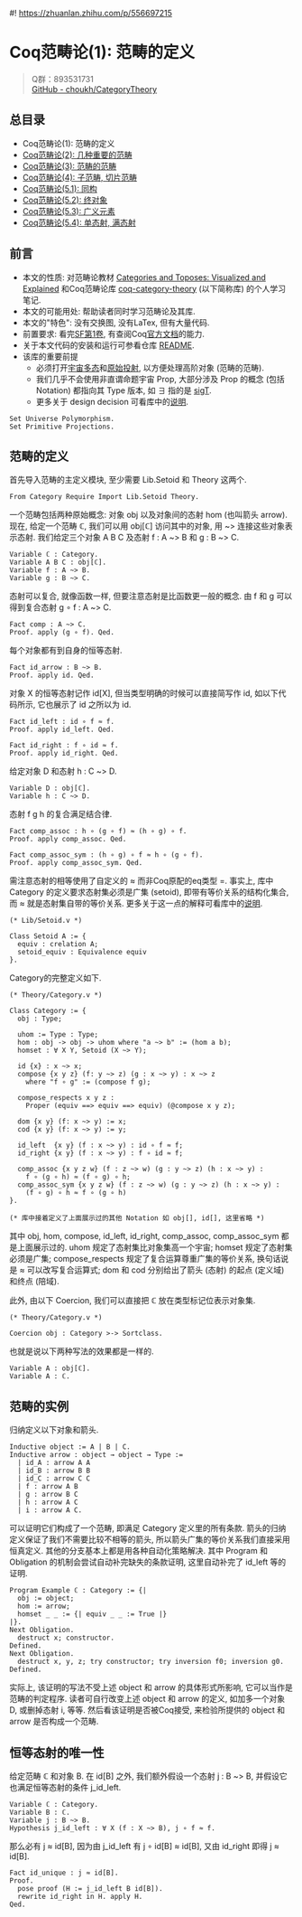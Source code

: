 #! https://zhuanlan.zhihu.com/p/556697215
# Coq范畴论(1): 范畴的定义

> Q群：893531731  
> [GitHub - choukh/CategoryTheory](https://github.com/choukh/CategoryTheory)  

## 总目录
- Coq范畴论(1): 范畴的定义
- [Coq范畴论(2): 几种重要的范畴](https://zhuanlan.zhihu.com/p/556792600)
- [Coq范畴论(3): 范畴的范畴](https://zhuanlan.zhihu.com/p/557512972)
- [Coq范畴论(4): 子范畴, 切片范畴](https://zhuanlan.zhihu.com/p/558754991)
- [Coq范畴论(5.1): 同构](https://zhuanlan.zhihu.com/p/558985506)
- [Coq范畴论(5.2): 终对象](https://zhuanlan.zhihu.com/p/559224308)
- [Coq范畴论(5.3): 广义元素](https://zhuanlan.zhihu.com/p/559596332)
- [Coq范畴论(5.4): 单态射, 满态射]()

## 前言

- 本文的性质: 对范畴论教材 [Categories and Toposes: Visualized and Explained](https://www.amazon.com/Categories-Toposes-Visualized-Richard-Southwell/dp/B0948LKZXX) 和Coq范畴论库 [coq-category-theory](https://github.com/jwiegley/category-theory) (以下简称库) 的个人学习笔记.
- 本文的可能用处: 帮助读者同时学习范畴论及其库.
- 本文的"特色": 没有交换图, 没有LaTex, 但有大量代码.
- 前置要求: 看完[SF第1卷](https://coq-zh.github.io/SF-zh/lf-current/toc.html), 有查阅Coq[官方文档](https://coq.inria.fr/distrib/current/refman/)的能力.
- 关于本文代码的安装和运行可参看仓库 [README](https://github.com/choukh/CategoryTheory).
- 该库的重要前提
  - 必须打开[宇宙多态](https://coq.inria.fr/refman/addendum/universe-polymorphism.html)和[原始投射](https://coq.inria.fr/library/Coq.Init.Specif.html#projT1), 以方便处理高阶对象 (范畴的范畴).
  - 我们几乎不会使用非直谓命题宇宙 Prop, 大部分涉及 Prop 的概念 (包括 Notation) 都指向其 Type 版本, 如 ∃ 指的是 [sigT](https://coq.inria.fr/library/Coq.Init.Specif.html#sigT).
  - 更多关于 design decision 可看库中的[说明](https://github.com/jwiegley/category-theory#design-decisions).

```Coq
Set Universe Polymorphism.
Set Primitive Projections.
```

## 范畴的定义

首先导入范畴的主定义模块, 至少需要 Lib.Setoid 和 Theory 这两个.
```Coq
From Category Require Import Lib.Setoid Theory.
```

一个范畴包括两种原始概念: 对象 obj 以及对象间的态射 hom (也叫箭头 arrow).
现在, 给定一个范畴 ℂ, 我们可以用 obj[ℂ] 访问其中的对象, 用 ~> 连接这些对象表示态射. 我们给定三个对象 A B C 及态射 f : A ~> B 和 g : B ~> C.

```Coq
Variable ℂ : Category.
Variable A B C : obj[ℂ].
Variable f : A ~> B.
Variable g : B ~> C.
```

态射可以复合, 就像函数一样, 但要注意态射是比函数更一般的概念. 由 f 和 g 可以得到复合态射 g ∘ f : A ~> C.

```Coq
Fact comp : A ~> C.
Proof. apply (g ∘ f). Qed.
```

每个对象都有到自身的恒等态射.

```Coq
Fact id_arrow : B ~> B.
Proof. apply id. Qed.
```

对象 X 的恒等态射记作 id[X], 但当类型明确的时候可以直接简写作 id, 如以下代码所示, 它也展示了 id 之所以为 id.

```Coq
Fact id_left : id ∘ f ≈ f.
Proof. apply id_left. Qed.

Fact id_right : f ∘ id ≈ f.
Proof. apply id_right. Qed.
```

给定对象 D 和态射 h : C ~> D.

```Coq
Variable D : obj[ℂ].
Variable h : C ~> D.
```

态射 f g h 的复合满足结合律.

```Coq
Fact comp_assoc : h ∘ (g ∘ f) ≈ (h ∘ g) ∘ f.
Proof. apply comp_assoc. Qed.

Fact comp_assoc_sym : (h ∘ g) ∘ f ≈ h ∘ (g ∘ f).
Proof. apply comp_assoc_sym. Qed.
```

需注意态射的相等使用了自定义的 ≈ 而非Coq原配的eq类型 =. 事实上, 库中 Category 的定义要求态射集必须是广集 (setoid), 即带有等价关系的结构化集合, 而 ≈ 就是态射集自带的等价关系. 更多关于这一点的解释可看库中的[说明](https://github.com/jwiegley/category-theory/blob/1c251e22ddd81512bab8f105c865d45603163789/Theory/Category.v#L13).

```Coq
(* Lib/Setoid.v *)

Class Setoid A := {
  equiv : crelation A;
  setoid_equiv : Equivalence equiv
}.
```

Category的完整定义如下.

```Coq
(* Theory/Category.v *)

Class Category := {
  obj : Type;

  uhom := Type : Type;
  hom : obj -> obj -> uhom where "a ~> b" := (hom a b);
  homset : ∀ X Y, Setoid (X ~> Y);

  id {x} : x ~> x;
  compose {x y z} (f: y ~> z) (g : x ~> y) : x ~> z
    where "f ∘ g" := (compose f g);

  compose_respects x y z :
    Proper (equiv ==> equiv ==> equiv) (@compose x y z);

  dom {x y} (f: x ~> y) := x;
  cod {x y} (f: x ~> y) := y;

  id_left  {x y} (f : x ~> y) : id ∘ f ≈ f;
  id_right {x y} (f : x ~> y) : f ∘ id ≈ f;

  comp_assoc {x y z w} (f : z ~> w) (g : y ~> z) (h : x ~> y) :
    f ∘ (g ∘ h) ≈ (f ∘ g) ∘ h;
  comp_assoc_sym {x y z w} (f : z ~> w) (g : y ~> z) (h : x ~> y) :
    (f ∘ g) ∘ h ≈ f ∘ (g ∘ h)
}.

(* 库中接着定义了上面展示过的其他 Notation 如 obj[], id[], 这里省略 *)
```

其中 obj, hom, compose, id_left, id_right, comp_assoc, comp_assoc_sym 都是上面展示过的. uhom 规定了态射集比对象集高一个宇宙; homset 规定了态射集必须是广集; compose_respects 规定了复合运算尊重广集的等价关系, 换句话说是 ≈ 可以改写复合运算式; dom 和 cod 分别给出了箭头 (态射) 的起点 (定义域) 和终点 (陪域).

此外, 由以下 Coercion, 我们可以直接把 ℂ 放在类型标记位表示对象集.

```Coq
(* Theory/Category.v *)

Coercion obj : Category >-> Sortclass.
```

也就是说以下两种写法的效果都是一样的.

```Coq
Variable A : obj[ℂ].
Variable A : ℂ.
```

## 范畴的实例

归纳定义以下对象和箭头.

```Coq
Inductive object := A | B | C.
Inductive arrow : object → object → Type :=
  | id_A : arrow A A
  | id_B : arrow B B
  | id_C : arrow C C
  | f : arrow A B
  | g : arrow B C
  | h : arrow A C
  | i : arrow A C.
```

可以证明它们构成了一个范畴, 即满足 Category 定义里的所有条款. 箭头的归纳定义保证了我们不需要比较不相等的箭头, 所以箭头广集的等价关系我们直接采用恒真定义. 其他的分支基本上都是用各种自动化策略解决. 其中 Program 和 Obligation 的机制会尝试自动补完缺失的条款证明, 这里自动补完了 id_left 等的证明.

```Coq
Program Example ℂ : Category := {|
  obj := object;
  hom := arrow;
  homset _ _ := {| equiv _ _ := True |}
|}.
Next Obligation.
  destruct x; constructor.
Defined.
Next Obligation.
  destruct x, y, z; try constructor; try inversion f0; inversion g0.
Defined.
```

实际上, 该证明的写法不受上述 object 和 arrow 的具体形式所影响, 它可以当作是范畴的判定程序. 读者可自行改变上述 object 和 arrow 的定义, 如加多一个对象 D, 或删掉态射 i, 等等. 然后看该证明是否被Coq接受, 来检验所提供的 object 和 arrow 是否构成一个范畴.

## 恒等态射的唯一性

给定范畴 ℂ 和对象 B. 在 id[B] 之外, 我们额外假设一个态射 j : B ~> B, 并假设它也满足恒等态射的条件 j_id_left.

```Coq
Variable ℂ : Category.
Variable B : ℂ.
Variable j : B ~> B.
Hypothesis j_id_left : ∀ X (f : X ~> B), j ∘ f ≈ f.
```

那么必有 j ≈ id[B], 因为由 j_id_left 有 j ∘ id[B] ≈ id[B], 又由 id_right 即得 j ≈ id[B].

```Coq
Fact id_unique : j ≈ id[B].
Proof.
  pose proof (H := j_id_left B id[B]).
  rewrite id_right in H. apply H.
Qed.
```
